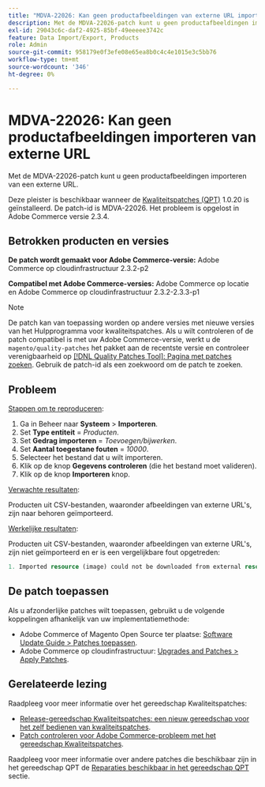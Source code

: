 ```yaml
---
title: "MDVA-22026: Kan geen productafbeeldingen van externe URL importeren"
description: Met de MDVA-22026-patch kunt u geen productafbeeldingen importeren van een externe URL.
exl-id: 29043c6c-daf2-4925-85bf-49eeeee3742c
feature: Data Import/Export, Products
role: Admin
source-git-commit: 958179e0f3efe08e65ea8b0c4c4e1015e3c5bb76
workflow-type: tm+mt
source-wordcount: '346'
ht-degree: 0%

---
```


# MDVA-22026: Kan geen productafbeeldingen importeren van externe URL

Met de MDVA-22026-patch kunt u geen productafbeeldingen importeren van een externe URL.

Deze pleister is beschikbaar wanneer de [Kwaliteitspatches (QPT)](/help/announcements/adobe-commerce-announcements/magento-quality-patches-released-new-tool-to-self-serve-quality-patches.md) 1.0.20 is geïnstalleerd. De patch-id is MDVA-22026. Het probleem is opgelost in Adobe Commerce versie 2.3.4.

## Betrokken producten en versies

**De patch wordt gemaakt voor Adobe Commerce-versie:** Adobe Commerce op cloudinfrastructuur 2.3.2-p2

**Compatibel met Adobe Commerce-versies:** Adobe Commerce op locatie en Adobe Commerce op cloudinfrastructuur 2.3.2-2.3.3-p1

>[!NOTE]
>
>De patch kan van toepassing worden op andere versies met nieuwe versies van het Hulpprogramma voor kwaliteitspatches. Als u wilt controleren of de patch compatibel is met uw Adobe Commerce-versie, werkt u de `magento/quality-patches` het pakket aan de recentste versie en controleer verenigbaarheid op [[!DNL Quality Patches Tool]: Pagina met patches zoeken](https://devdocs.magento.com/quality-patches/tool.html#patch-grid). Gebruik de patch-id als een zoekwoord om de patch te zoeken.

## Probleem

<u>Stappen om te reproduceren</u>:

1. Ga in Beheer naar **Systeem** > **Importeren**.
1. Set **Type entiteit** = *Producten*.
1. Set **Gedrag importeren** = *Toevoegen/bijwerken*.
1. Set **Aantal toegestane fouten** = *10000*.
1. Selecteer het bestand dat u wilt importeren.
1. Klik op de knop **Gegevens controleren** (die het bestand moet valideren).
1. Klik op de knop **Importeren** knop.

<u>Verwachte resultaten</u>:

Producten uit CSV-bestanden, waaronder afbeeldingen van externe URL&#39;s, zijn naar behoren geïmporteerd.

<u>Werkelijke resultaten</u>:

Producten uit CSV-bestanden, waaronder afbeeldingen van externe URL&#39;s, zijn niet geïmporteerd en er is een vergelijkbare fout opgetreden:

```php
1. Imported resource (image) could not be downloaded from external resource due to timeout or access permissions in row(s): 4, 5, 8, 9, 16, 18, 20, 21, 22, 23, 26, 27, 28, 52, 53, 55, 58, 63, 70, 71, 77, 78, 83, 84, 91
```

## De patch toepassen

Als u afzonderlijke patches wilt toepassen, gebruikt u de volgende koppelingen afhankelijk van uw implementatiemethode:

* Adobe Commerce of Magento Open Source ter plaatse: [Software Update Guide > Patches toepassen](https://devdocs.magento.com/guides/v2.4/comp-mgr/patching.html).
* Adobe Commerce op cloudinfrastructuur: [Upgrades and Patches > Apply Patches](https://devdocs.magento.com/cloud/project/project-patch.html).

## Gerelateerde lezing

Raadpleeg voor meer informatie over het gereedschap Kwaliteitspatches:

* [Release-gereedschap Kwaliteitspatches: een nieuw gereedschap voor het zelf bedienen van kwaliteitspatches](/help/announcements/adobe-commerce-announcements/magento-quality-patches-released-new-tool-to-self-serve-quality-patches.md).
* [Patch controleren voor Adobe Commerce-probleem met het gereedschap Kwaliteitspatches](/help/support-tools/patches-available-in-qpt-tool/check-patch-for-magento-issue-with-magento-quality-patches.md).

Raadpleeg voor meer informatie over andere patches die beschikbaar zijn in het gereedschap QPT de [Reparaties beschikbaar in het gereedschap QPT](https://support.magento.com/hc/en-us/sections/360010506631-Patches-available-in-QPT-tool-) sectie.
